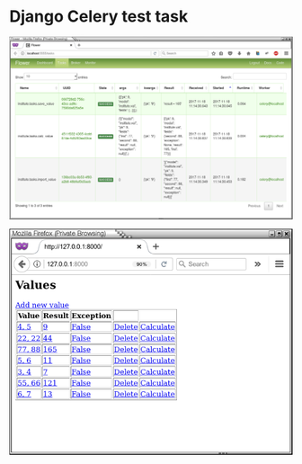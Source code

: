 # Django Celery test task


![screenshot Flower](https://github.com/hairetdin/test-celery/blob/master/images/Screenshot%20from%202017-11-18%2021-16-53.png)

![screenshot Values](https://github.com/hairetdin/test-celery/blob/master/images/Screenshot%20from%202017-11-18%2021-18-58.png)
